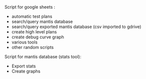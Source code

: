 Script for google sheets :
- automatic test plans
- search/query mantis database
- search/query exported mantis database (csv imported to gdrive)
- create high level plans
- create debug curve graph
- various tools
- other random scripts

Script for mantis database (stats tool):
- Export stats
- Create graphs

